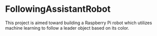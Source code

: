 # FollowingAssistantRobot
This project is aimed toward building a Raspberry Pi robot which utilizes machine learning to follow a leader object based on its color.

